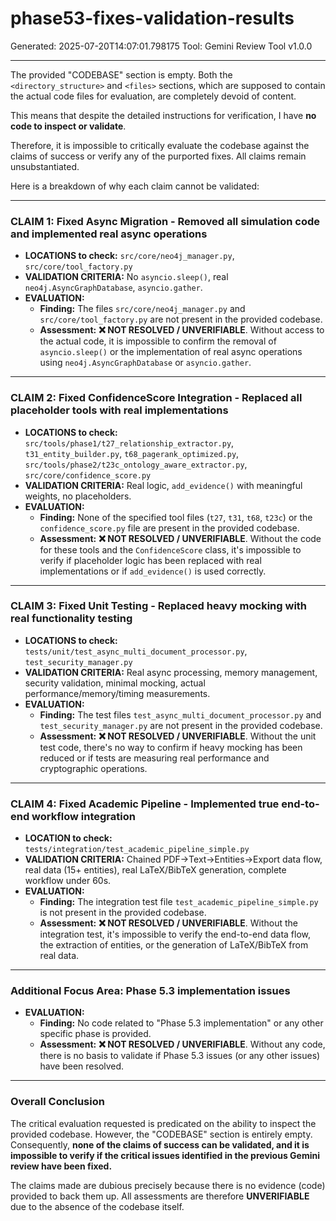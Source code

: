 # phase53-fixes-validation-results
Generated: 2025-07-20T14:07:01.798175
Tool: Gemini Review Tool v1.0.0

---

The provided "CODEBASE" section is empty. Both the `<directory_structure>` and `<files>` sections, which are supposed to contain the actual code files for evaluation, are completely devoid of content.

This means that despite the detailed instructions for verification, I have **no code to inspect or validate**.

Therefore, it is impossible to critically evaluate the codebase against the claims of success or verify any of the purported fixes. All claims remain unsubstantiated.

Here is a breakdown of why each claim cannot be validated:

---

### **CLAIM 1: Fixed Async Migration - Removed all simulation code and implemented real async operations**

*   **LOCATIONS to check:** `src/core/neo4j_manager.py`, `src/core/tool_factory.py`
*   **VALIDATION CRITERIA:** No `asyncio.sleep()`, real `neo4j.AsyncGraphDatabase`, `asyncio.gather`.
*   **EVALUATION:**
    *   **Finding:** The files `src/core/neo4j_manager.py` and `src/core/tool_factory.py` are not present in the provided codebase.
    *   **Assessment:** **❌ NOT RESOLVED / UNVERIFIABLE**. Without access to the actual code, it is impossible to confirm the removal of `asyncio.sleep()` or the implementation of real async operations using `neo4j.AsyncGraphDatabase` or `asyncio.gather`.

---

### **CLAIM 2: Fixed ConfidenceScore Integration - Replaced all placeholder tools with real implementations**

*   **LOCATIONS to check:** `src/tools/phase1/t27_relationship_extractor.py`, `t31_entity_builder.py`, `t68_pagerank_optimized.py`, `src/tools/phase2/t23c_ontology_aware_extractor.py`, `src/core/confidence_score.py`
*   **VALIDATION CRITERIA:** Real logic, `add_evidence()` with meaningful weights, no placeholders.
*   **EVALUATION:**
    *   **Finding:** None of the specified tool files (`t27`, `t31`, `t68`, `t23c`) or the `confidence_score.py` file are present in the provided codebase.
    *   **Assessment:** **❌ NOT RESOLVED / UNVERIFIABLE**. Without the code for these tools and the `ConfidenceScore` class, it's impossible to verify if placeholder logic has been replaced with real implementations or if `add_evidence()` is used correctly.

---

### **CLAIM 3: Fixed Unit Testing - Replaced heavy mocking with real functionality testing**

*   **LOCATIONS to check:** `tests/unit/test_async_multi_document_processor.py`, `test_security_manager.py`
*   **VALIDATION CRITERIA:** Real async processing, memory management, security validation, minimal mocking, actual performance/memory/timing measurements.
*   **EVALUATION:**
    *   **Finding:** The test files `test_async_multi_document_processor.py` and `test_security_manager.py` are not present in the provided codebase.
    *   **Assessment:** **❌ NOT RESOLVED / UNVERIFIABLE**. Without the unit test code, there's no way to confirm if heavy mocking has been reduced or if tests are measuring real performance and cryptographic operations.

---

### **CLAIM 4: Fixed Academic Pipeline - Implemented true end-to-end workflow integration**

*   **LOCATION to check:** `tests/integration/test_academic_pipeline_simple.py`
*   **VALIDATION CRITERIA:** Chained PDF→Text→Entities→Export data flow, real data (15+ entities), real LaTeX/BibTeX generation, complete workflow under 60s.
*   **EVALUATION:**
    *   **Finding:** The integration test file `test_academic_pipeline_simple.py` is not present in the provided codebase.
    *   **Assessment:** **❌ NOT RESOLVED / UNVERIFIABLE**. Without the integration test, it's impossible to verify the end-to-end data flow, the extraction of entities, or the generation of LaTeX/BibTeX from real data.

---

### **Additional Focus Area: Phase 5.3 implementation issues**

*   **EVALUATION:**
    *   **Finding:** No code related to "Phase 5.3 implementation" or any other specific phase is provided.
    *   **Assessment:** **❌ NOT RESOLVED / UNVERIFIABLE**. Without any code, there is no basis to validate if Phase 5.3 issues (or any other issues) have been resolved.

---

### **Overall Conclusion**

The critical evaluation requested is predicated on the ability to inspect the provided codebase. However, the "CODEBASE" section is entirely empty. Consequently, **none of the claims of success can be validated, and it is impossible to verify if the critical issues identified in the previous Gemini review have been fixed.**

The claims made are dubious precisely because there is no evidence (code) provided to back them up. All assessments are therefore **UNVERIFIABLE** due to the absence of the codebase itself.